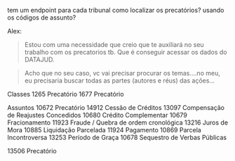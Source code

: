 tem um endpoint para cada tribunal
como localizar os precatórios? usando os códigos de assunto?

Alex:
> Estou com uma necessidade que creio que te auxiliará no seu trabalho com os precatorios tb. Que é conseguir acessar os dados do DATAJUD.

> Acho que no seu caso, vc vai precisar procurar os temas....no meu, eu precisaria buscar todas as partes (autores e réus) das ações...

Classes
1265	Precatório
1677	Precatório


Assuntos
10672	Precatório
14912	Cessão de Créditos
13097	Compensação de Reajustes Concedidos
10680	Crédito Complementar
10679	Fracionamento
11923	Fraude / Quebra de ordem cronológica
13216	Juros de Mora
10885	Liquidação Parcelada
11924	Pagamento
10869	Parcela Incontroversa
13253	Período de Graça
10678	Sequestro de Verbas Públicas

13506	Precatório